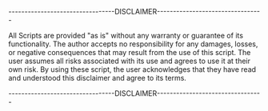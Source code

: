 ---------------------------------DISCLAIMER---------------------------------

All Scripts are provided "as is" without any warranty or guarantee of its functionality. 
The author accepts no responsibility for any damages, losses, or negative consequences that may result from the use of this script. 
The user assumes all risks associated with its use and agrees to use it at their own risk. 
By using these script, the user acknowledges that they have read and understood this disclaimer and agree to its terms.

---------------------------------DISCLAIMER---------------------------------
